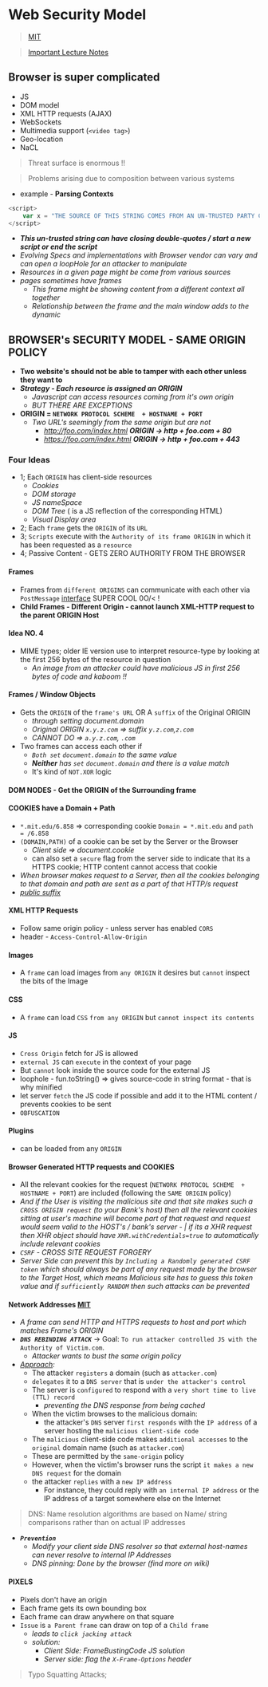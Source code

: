 # Web Security Model

> [MIT](https://youtu.be/eRJ_r8WF1Y0?list=PLUl4u3cNGP62K2DjQLRxDNRi0z2IRWnNh)


> [Important Lecture Notes](https://ocw.mit.edu/courses/electrical-engineering-and-computer-science/6-858-computer-systems-security-fall-2014/lecture-notes/MIT6_858F14_lec8.pdf)

## Browser is super complicated

- JS
- DOM model
- XML HTTP requests (AJAX)
- WebSockets
- Multimedia support (`<video tag>`)
- Geo-location
- NaCL

> Threat surface is enormous !!

> Problems arising due to composition between various systems

- example - **Parsing Contexts**

```javascript
<script>
    var x = "THE SOURCE OF THIS STRING COMES FROM AN UN-TRUSTED PARTY CODE"
</script>
```

- ***This un-trusted string can have closing double-quotes / start a new script or end the script***
- _Evolving Specs and implementations with Browser vendor can vary and can open a loopHole for an attacker to manipulate_
- _Resources in a given page might be come from various sources_
- _pages sometimes have frames_
  - _This frame might be showing content from a different context all together_
  - _Relationship between the frame and the main window adds to the dynamic_

## BROWSER's SECURITY MODEL - SAME ORIGIN POLICY

- **Two website's should not be able to tamper with each other unless they want to**
- ***Strategy - Each resource is assigned an ORIGIN***
  - _Javascript can access resources coming from it's own origin_
  - _BUT THERE ARE EXCEPTIONS_
- **ORIGIN = `NETWORK PROTOCOL SCHEME  + HOSTNAME + PORT`**
  - _Two URL's seemingly from the same origin but are not_
    - _http://foo.com/index.html_ ***ORIGIN -> http + foo.com + 80***
    - _https://foo.com/index.html_ ***ORIGIN -> http + foo.com + 443***

### Four Ideas
  
- 1; Each `ORIGIN` has client-side resources
  - _Cookies_
  - _DOM storage_
  - _JS nameSpace_
  - _DOM Tree_ ( is a JS reflection of the corresponding HTML)
  - _Visual Display area_
- 2; Each `frame` gets the `ORIGIN` of its `URL`
- 3; `Scripts` execute with the `Authority of its frame ORIGIN` in which it has been requested as a `resource`
- 4; Passive Content - GETS ZERO AUTHORITY FROM THE BROWSER

#### Frames

- Frames from `different ORIGINS` can communicate with each other via `PostMessage` [interface](https://developer.mozilla.org/en-US/docs/Web/API/Window/postMessage) SUPER COOL 0O/< !
- **Child Frames - Different Origin - cannot launch XML-HTTP request to the parent ORIGIN Host**

#### Idea NO. 4

- MIME types; older IE version use to interpret resource-type by looking at the first 256 bytes of the resource in question
  - _An image from an attacker could have malicious JS in first 256 bytes of code and kaboom !!_

#### Frames / Window Objects

- Gets the `ORIGIN` of the `frame's URL` OR A `suffix` of the Original ORIGIN
  - _through setting document.domain_
  - _Original ORIGIN `x.y.z.com`  => suffix `y.z.com`,`z.com`_
  - _CANNOT DO => `a.y.z.com`, `.com`_
- Two frames can access each other if
  - _`Both set` `document.domain` to the same value_
  - _**Neither** has `set` `document.domain` and there is a value match_
  - It's kind of `NOT.XOR` logic

#### DOM NODES - Get the ORIGIN of the Surrounding frame

#### COOKIES have a Domain + Path

- `*.mit.edu/6.858` => corresponding cookie `Domain = *.mit.edu` and `path = /6.858`
- `(DOMAIN,PATH)` of a cookie can be set by the Server or the Browser
  - _Client side => document.cookie_
  - can also set a `secure` flag from the server side to indicate that its a HTTPS cookie; HTTP content cannot access that cookie
- _When browser makes request to a Server, then all the cookies belonging to that domain and path are sent as a part of that HTTP/s request_
- _[public suffix](publicsuffix.org)_

#### XML HTTP Requests

- Follow same origin policy - unless server has enabled `CORS`
- header - `Access-Control-Allow-Origin`

#### Images

- A `frame` can load images from `any ORIGIN` it desires but `cannot` inspect the bits of the Image

#### CSS

- A `frame` can load `CSS` `from any ORIGIN` but `cannot inspect its contents`

#### JS

- `Cross Origin` fetch for JS is allowed
- `external JS` can `execute` in the context of your page
- But `cannot` look inside the source code for the external JS
- loophole - fun.toString() => gives source-code in string format - that is why minified
- let server `fetch` the JS code if possible and add it to the HTML content / prevents cookies to be sent
- `OBFUSCATION`

#### Plugins

- can be loaded from any `ORIGIN`

#### Browser Generated HTTP requests and COOKIES

- All the relevant cookies for the request (`NETWORK PROTOCOL SCHEME  + HOSTNAME + PORT`) are included (following the `SAME ORIGIN` policy)
- _And if the User is visiting the malicious site and that site makes such a `CROSS ORIGIN request` (to your Bank's host) then all the relevant cookies sitting at user's machine will become part of that request and request would seem valid to the HOST's / bank's server - | if its a XHR request then XHR object should have `XHR.withCredentials=true` to automatically include relevant cookies_
- _`CSRF` - CROSS SITE REQUEST FORGERY_
- _Server Side can prevent this by `Including a Randomly generated CSRF token` which should always be part of any request made by the browser to the Target Host, which means Malicious site has to guess this token value and if `sufficiently RANDOM` then such attacks can be prevented_

#### Network Addresses [MIT](https://youtu.be/eRJ_r8WF1Y0?list=PLUl4u3cNGP62K2DjQLRxDNRi0z2IRWnNh&t=3704)

- _A frame can send HTTP and HTTPS requests to host and port which matches Frame's ORIGIN_
- _**`DNS REBINDING ATTACK`**_ →  Goal: `To run attacker controlled JS with the Authority of Victim.com`.
  - _Attacker wants to bust the same origin policy_
- _[Approach](https://en.wikipedia.org/wiki/DNS_rebinding):_
  - The attacker `registers` a domain (such as `attacker.com`)
  - `delegates` it to a `DNS server` that is `under the attacker's control`
  - The server is `configured` to respond with a `very short time to live (TTL) record` 
    - _preventing the DNS response from being cached_
  - When the victim browses to the malicious domain:
    - the attacker's `DNS` server `first responds` with the `IP address` of a server hosting the `malicious client-side code`
  - The `malicious` client-side code makes `additional accesses` to the `original` domain name (such as `attacker.com`)
  - These are permitted by the `same-origin` policy
  - However, when the victim's browser runs the script `it makes a new DNS request` for the domain
  - the attacker `replies` with a `new IP address`
    - For instance, they could reply with `an internal IP address` or the IP address of a target somewhere else on the Internet

> DNS: Name resolution algorithms are based on Name/ string comparisons rather than on actual IP addresses

- ***`Prevention`***
  - _Modify your client side DNS resolver so that external host-names can never resolve to internal IP Addresses_
  - _DNS pinning: Done by the browser (find more on wiki)_

#### PIXELS

- Pixels don't have an origin
- Each frame gets its own bounding box
- Each frame can draw anywhere on that square
- `Issue` is `a Parent frame` can draw on top of a `Child frame`
  - _leads to `click jacking attack`_
  - _solution:_
    - _Client Side: FrameBustingCode JS solution_
    - _Server side: flag the `X-Frame-Options` header_

> Typo Squatting Attacks;
